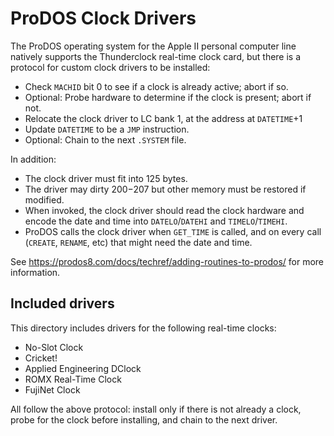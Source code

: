 # ProDOS Clock Drivers

The ProDOS operating system for the Apple II personal computer line natively supports the Thunderclock real-time clock card, but there is a protocol for custom clock drivers to be installed:

* Check `MACHID` bit 0 to see if a clock is already active; abort if so.
* Optional: Probe hardware to determine if the clock is present; abort if not.
* Relocate the clock driver to LC bank 1, at the address at `DATETIME`+1
* Update `DATETIME` to be a `JMP` instruction.
* Optional: Chain to the next `.SYSTEM` file.

In addition:

* The clock driver must fit into 125 bytes.
* The driver may dirty $200-$207 but other memory must be restored if modified.
* When invoked, the clock driver should read the clock hardware and encode the date and time into `DATELO`/`DATEHI` and `TIMELO`/`TIMEHI`.
* ProDOS calls the clock driver when `GET_TIME` is called, and on every call (`CREATE`, `RENAME`, etc) that might need the date and time.

See https://prodos8.com/docs/techref/adding-routines-to-prodos/ for more information.

## Included drivers

This directory includes drivers for the following real-time clocks:

* No-Slot Clock
* Cricket!
* Applied Engineering DClock
* ROMX Real-Time Clock
* FujiNet Clock

All follow the above protocol: install only if there is not already a clock, probe for the clock before installing, and chain to the next driver.
